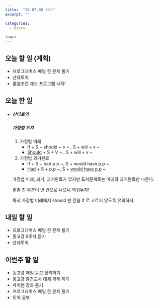 ```yaml
---
title:  "20.07.08 (수)"
excerpt: ""

categories:
  - Diary

tags:
---
```


## 오늘 할 일 (계획)

- 프로그래머스 매일 한 문제 풀기
- 산타토익
- 졸업조건 체크 프로그램 시작!

## 오늘 한 일

- ##### 산타토익

  ##### 가정법 도치

  1. 가정법 미래
     - If + S + should + v ~ , S + will + v ~
     - <u>Should</u> + S + V ~ , S + will + v ~
  2. 가정법 과거완료
     - If + S + had p.p ~, S + would have p.p ~
     - <u>Had</u> + S + p.p ~, S + <u>would have p.p</u> ~

  가정법 미래, 과거, 과거완료가 있지만 도치문제로는 미래와 과거완료만 나온다.

  밑줄 친 부분이 빈 칸으로 나오니 외워두자!

  특히 가정법 미래에서 should 빈 칸을 If 로 고르지 않도록 유의하자.

## 내일 할 일

- 프로그래머스 매일 한 문제 풀기
- 동고강 9주차 듣기
- 산타토익

## 이번주 할 일

- 동고강 매일 듣고 정리하기
- 동고강 중간고사 대체 과제 하기
- 파이썬 강좌 듣기
- 프로그래머스 매일 한 문제 풀기
- 토익 공부
